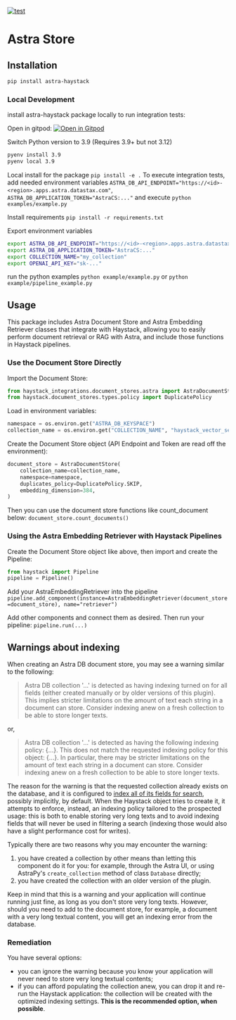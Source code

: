 [![test](https://github.com/deepset-ai/document-store/actions/workflows/test.yml/badge.svg)](https://github.com/deepset-ai/document-store/actions/workflows/test.yml)

# Astra Store

## Installation

```bash
pip install astra-haystack
```

### Local Development

install astra-haystack package locally to run integration tests:

Open in gitpod:
[![Open in Gitpod](https://gitpod.io/button/open-in-gitpod.svg)](https://gitpod.io/#https://github.com/Anant/astra-haystack/tree/main)

Switch Python version to 3.9 (Requires 3.9+ but not 3.12)

```bash
pyenv install 3.9
pyenv local 3.9
```

Local install for the package
`pip install -e .`
To execute integration tests, add needed environment variables
`ASTRA_DB_API_ENDPOINT="https://<id>-<region>.apps.astra.datastax.com"`,
`ASTRA_DB_APPLICATION_TOKEN="AstraCS:..."`
and execute
`python examples/example.py`

Install requirements
`pip install -r requirements.txt`

Export environment variables

```bash
export ASTRA_DB_API_ENDPOINT="https://<id>-<region>.apps.astra.datastax.com"
export ASTRA_DB_APPLICATION_TOKEN="AstraCS:..."
export COLLECTION_NAME="my_collection"
export OPENAI_API_KEY="sk-..."
```

run the python examples
`python example/example.py`
or
`python example/pipeline_example.py`

## Usage

This package includes Astra Document Store and Astra Embedding Retriever classes that integrate with Haystack, allowing you to easily perform document retrieval or RAG with Astra, and include those functions in Haystack pipelines.

### Use the Document Store Directly

Import the Document Store:

```python
from haystack_integrations.document_stores.astra import AstraDocumentStore
from haystack.document_stores.types.policy import DuplicatePolicy
```

Load in environment variables:

```python
namespace = os.environ.get("ASTRA_DB_KEYSPACE")
collection_name = os.environ.get("COLLECTION_NAME", "haystack_vector_search")
```

Create the Document Store object (API Endpoint and Token are read off the environment):

```python
document_store = AstraDocumentStore(
    collection_name=collection_name,
    namespace=namespace,
    duplicates_policy=DuplicatePolicy.SKIP,
    embedding_dimension=384,
)
```

Then you can use the document store functions like count_document below:
`document_store.count_documents()`

### Using the Astra Embedding Retriever with Haystack Pipelines

Create the Document Store object like above, then import and create the Pipeline:

```python
from haystack import Pipeline
pipeline = Pipeline()
```

Add your AstraEmbeddingRetriever into the pipeline
`pipeline.add_component(instance=AstraEmbeddingRetriever(document_store=document_store), name="retriever")`

Add other components and connect them as desired. Then run your pipeline:
`pipeline.run(...)`

## Warnings about indexing

When creating an Astra DB document store, you may see a warning similar to the following:

> Astra DB collection '...' is detected as having indexing turned on for all fields (either created manually or by older versions of this plugin). This implies stricter limitations on the amount of text each string in a document can store. Consider indexing anew on a fresh collection to be able to store longer texts.

or,

> Astra DB collection '...' is detected as having the following indexing policy: {...}. This does not match the requested indexing policy for this object: {...}. In particular, there may be stricter limitations on the amount of text each string in a document can store. Consider indexing anew on a fresh collection to be able to store longer texts.

The reason for the warning is that the requested collection already exists on the database, and it is configured to [index all of its fields for search](https://docs.datastax.com/en/astra-db-serverless/api-reference/collections.html#the-indexing-option), possibly implicitly, by default. When the Haystack object tries to create it, it attempts to enforce, instead, an indexing policy tailored to the prospected usage: this is both to enable storing very long texts and to avoid indexing fields that will never be used in filtering a search (indexing those would also have a slight performance cost for writes).

Typically there are two reasons why you may encounter the warning:

1. you have created a collection by other means than letting this component do it for you: for example, through the Astra UI, or using AstraPy's `create_collection` method of class `Database` directly;
2. you have created the collection with an older version of the plugin.

Keep in mind that this is a warning and your application will continue running just fine, as long as you don't store very long texts.
However, should you need to add to the document store, for example, a document with a very long textual content, you will get an indexing error from the database.

### Remediation

You have several options:

- you can ignore the warning because you know your application will never need to store very long textual contents;
- if you can afford populating the collection anew, you can drop it and re-run the Haystack application: the collection will be created with the optimized indexing settings. **This is the recommended option, when possible**.
